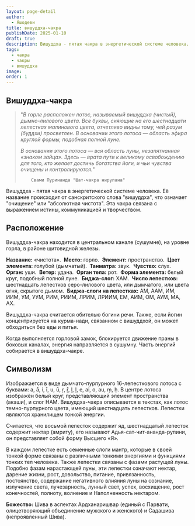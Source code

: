 ```yaml
---
layout: page-detail
author:
  - Яшодеви
title: вишуддха-чакра
publishDate: 2025-01-10
draft: true
description: Вишуддха - пятая чакра в энергетической системе человека. Её название происходит от санскритского слова "вишуддха", что означает "очищение" или "абсолютная чистота". Эта чакра связана с выражением истины, коммуникацией и творчеством.
tags:
  - чакра
  - чакры
  - вишуддха
image:
order: 1
---
```

## Вишуддха-чакра

> "_В горле расположен лотос, называемый вишуддха (чистый), дымно-лилового цвета. Все буквы, сияющие на его шестнадцати лепестках малинового цвета, отчетливо видны тому, чей разум (буддхи) просветлен. В основании этого лотоса — область эфира круглой формы, подобная полной луне._ 
> 
> _В основании этого лотоса — вся область луны, незапятнанная «знаком зайца». Здесь — врата пути к великому освобождению для того, кто желает достичь богатства йоги, и чьи чувства очищены и контролируются._"
> 
>         Свами Пуринанда "Шат-чакра нирупана"

Вишуддха - пятая чакра в энергетической системе человека. Её название происходит от санскритского слова "вишуддха", что означает "очищение" или "абсолютная чистота". 
Эта чакра связана с выражением истины, коммуникацией и творчеством.

## Расположение

Вишуддха-чакра находится в центральном канале (сушумне), на уровне горла, в районе щитовидной железы.

**Название:** «чистота». 
**Место:** горло. 
**Элемент:** пространство. 
**Цвет элемента:** голубой (дымчатый). 
**Танматра:** звук. 
**Чувство:** слух. 
**Орган:** уши. 
**Ветер:** удана. 
**Орган тела:** рот. 
**Форма элемента:** белый круг, подобный полной луне. 
**Биджа-слог:** ХАМ. 
**Число лепестков:** шестнадцать лепестков серо-лилового цвета, или дымчатого, или цвета огня, скрытого дымом. 
**Биджа-слоги на лепестках:** АМ, ААМ, ИМ, ИИМ, УМ, УУМ, РИМ, РИИМ, ЛРИМ, ЛРИИМ, ЕМ, АИМ, ОМ, АУМ, МА, АХ. 

Вишуддха-чакра считается обителью богини речи. Также, если йогин концентрируется на курма-нади, связанном с вишуддхой, он может обходиться без еды и питья. 

Когда выполняется горловой замок, блокируется движение праны в боковых каналах, энергия направляется в сушумну. Часть энергий собирается в вишуддха-чакре. 

## Символизм

Изображается в виде дымчато-пурпурного 16-лепесткового лотоса с буквами: a, ā, i, ī, u, ū, ṛ, ṝ, ḷ, ḷ, e, ai, o, au, ṃ, ḥ. В центре лотоса изображён белый круг, представляющий элемент пространства (акаши), и слог HAM. 
Вишуддха-чакра описывается в текстах, как лотос темно-пурпурного цвета, имеющий шестнадцать лепестков. Лепестки являются хранилищем тонкой энергии. 

Считается, что восьмой лепесток содержит яд, шестнадцатый лепесток содержит нектар (амриту), его называют Адья-сат-чит-ананда-рупини, он представляет собой форму Высшего «Я». 

В каждом лепестке есть семенные слоги мантр, которые в своей тонкой форме связаны с различными тонкими энергиями и функциями тонких тел человека. Также лепестки связаны с фазами растущей луны. 
Подобно фазам нарастающей луны, эти лепестки означают нектар, дарение жизни, рост, довольство, питание, привязанность, постоянство, содержание негативного влияния луны на сознание, излучение света, лучезарность, лунный свет, успех, восхищение, рост конечностей, полноту, волнение и Наполненность нектаром.

**Божество:**
Шива в аспектах Ардханаришвар (единый с Парвати, олицетворяющий объединение мужского и женского) и Садашива (непроявленный Шива).
